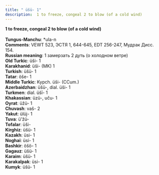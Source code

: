 ```yaml
---
title: " üšü- 1"
description:  1 to freeze, congeal 2 to blow (of a cold wind)
---
```

<p data-pagefind-weight="0.5">
<strong> 1 to freeze, congeal 2 to blow (of a cold wind)</strong><br><br>
<strong>Tungus-Manchu</strong>:  *ula-n<br>
<strong>Comments</strong>:  VEWT 523, ЭСТЯ 1, 644-645, EDT 256-247, Мудрак Дисс. 154.<br>
<strong>Russian meaning</strong>:  1 замерзать 2 дуть (о холодном ветре)<br>
<strong>Old Turkic</strong>:  üši- 1<br>
<strong>Karakhanid</strong>:  üši- (MK) 1<br>
<strong>Turkish</strong>:  üšü- 1<br>
<strong>Tatar</strong>:  öše- 1<br>
<strong>Middle Turkic</strong>:  Kypch. üši- (CCum.)<br>
<strong>Azerbaidzhan</strong>:  üšü-, dial. üši- 1<br>
<strong>Turkmen</strong>:  dial. üšī- 1<br>
<strong>Khakassian</strong>:  üzü-, uču- 1<br>
<strong>Oyrat</strong>:  üžü- 1<br>
<strong>Chuvash</strong>:  vaš- 2<br>
<strong>Yakut</strong>:  ülüj- 1<br>
<strong>Tuva</strong>:  ü'žü-<br>
<strong>Tofalar</strong>:  üši-<br>
<strong>Kirghiz</strong>:  üšü- 1<br>
<strong>Kazakh</strong>:  üsi- 1<br>
<strong>Noghai</strong>:  üsi- 1<br>
<strong>Bashkir</strong>:  öšö- 1<br>
<strong>Gagauz</strong>:  üšü- 1<br>
<strong>Karaim</strong>:  üšü- 1<br>
<strong>Karakalpak</strong>:  üsi- 1<br>
<strong>Kumyk</strong>:  üšü- 1<br>

</p>
